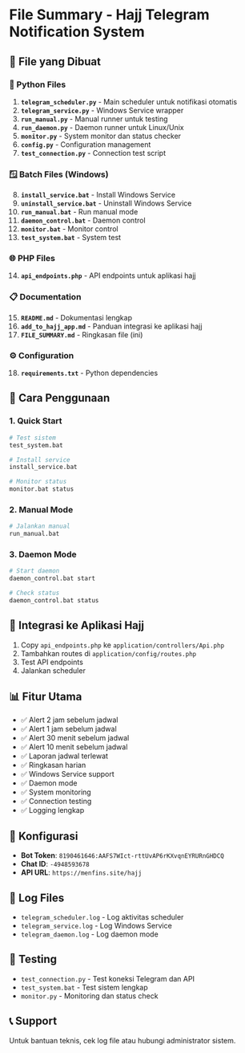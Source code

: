 # File Summary - Hajj Telegram Notification System

## 📁 File yang Dibuat

### 🐍 Python Files
1. **`telegram_scheduler.py`** - Main scheduler untuk notifikasi otomatis
2. **`telegram_service.py`** - Windows Service wrapper
3. **`run_manual.py`** - Manual runner untuk testing
4. **`run_daemon.py`** - Daemon runner untuk Linux/Unix
5. **`monitor.py`** - System monitor dan status checker
6. **`config.py`** - Configuration management
7. **`test_connection.py`** - Connection test script

### 🪟 Batch Files (Windows)
8. **`install_service.bat`** - Install Windows Service
9. **`uninstall_service.bat`** - Uninstall Windows Service
10. **`run_manual.bat`** - Run manual mode
11. **`daemon_control.bat`** - Daemon control
12. **`monitor.bat`** - Monitor control
13. **`test_system.bat`** - System test

### 🌐 PHP Files
14. **`api_endpoints.php`** - API endpoints untuk aplikasi hajj

### 📋 Documentation
15. **`README.md`** - Dokumentasi lengkap
16. **`add_to_hajj_app.md`** - Panduan integrasi ke aplikasi hajj
17. **`FILE_SUMMARY.md`** - Ringkasan file (ini)

### ⚙️ Configuration
18. **`requirements.txt`** - Python dependencies

## 🚀 Cara Penggunaan

### 1. Quick Start
```bash
# Test sistem
test_system.bat

# Install service
install_service.bat

# Monitor status
monitor.bat status
```

### 2. Manual Mode
```bash
# Jalankan manual
run_manual.bat
```

### 3. Daemon Mode
```bash
# Start daemon
daemon_control.bat start

# Check status
daemon_control.bat status
```

## 🔧 Integrasi ke Aplikasi Hajj

1. Copy `api_endpoints.php` ke `application/controllers/Api.php`
2. Tambahkan routes di `application/config/routes.php`
3. Test API endpoints
4. Jalankan scheduler

## 📊 Fitur Utama

- ✅ Alert 2 jam sebelum jadwal
- ✅ Alert 1 jam sebelum jadwal
- ✅ Alert 30 menit sebelum jadwal
- ✅ Alert 10 menit sebelum jadwal
- ✅ Laporan jadwal terlewat
- ✅ Ringkasan harian
- ✅ Windows Service support
- ✅ Daemon mode
- ✅ System monitoring
- ✅ Connection testing
- ✅ Logging lengkap

## 🔗 Konfigurasi

- **Bot Token**: `8190461646:AAFS7WIct-rttUvAP6rKXvqnEYRURnGHDCQ`
- **Chat ID**: `-4948593678`
- **API URL**: `https://menfins.site/hajj`

## 📝 Log Files

- `telegram_scheduler.log` - Log aktivitas scheduler
- `telegram_service.log` - Log Windows Service
- `telegram_daemon.log` - Log daemon mode

## 🧪 Testing

- `test_connection.py` - Test koneksi Telegram dan API
- `test_system.bat` - Test sistem lengkap
- `monitor.py` - Monitoring dan status check

## 📞 Support

Untuk bantuan teknis, cek log file atau hubungi administrator sistem.
